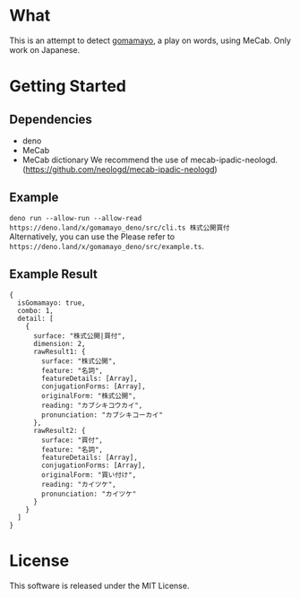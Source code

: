 # What

This is an attempt to detect [gomamayo](https://thinaticsystem.com/glossary/gomamayo/), a play on words, using MeCab.
Only work on Japanese.

# Getting Started

## Dependencies

- deno
- MeCab
- MeCab dictionary
  We recommend the use of mecab-ipadic-neologd. (https://github.com/neologd/mecab-ipadic-neologd)

## Example

`deno run --allow-run --allow-read https://deno.land/x/gomamayo_deno/src/cli.ts 株式公開買付`  
Alternatively, you can use the Please refer to `https://deno.land/x/gomamayo_deno/src/example.ts`.

## Example Result

```
{
  isGomamayo: true,
  combo: 1,
  detail: [
    {
      surface: "株式公開|買付",
      dimension: 2,
      rawResult1: {
        surface: "株式公開",
        feature: "名詞",
        featureDetails: [Array],
        conjugationForms: [Array],
        originalForm: "株式公開",
        reading: "カブシキコウカイ",
        pronunciation: "カブシキコーカイ"
      },
      rawResult2: {
        surface: "買付",
        feature: "名詞",
        featureDetails: [Array],
        conjugationForms: [Array],
        originalForm: "買い付け",
        reading: "カイツケ",
        pronunciation: "カイツケ"
      }
    }
  ]
}
```

# License

This software is released under the MIT License.
